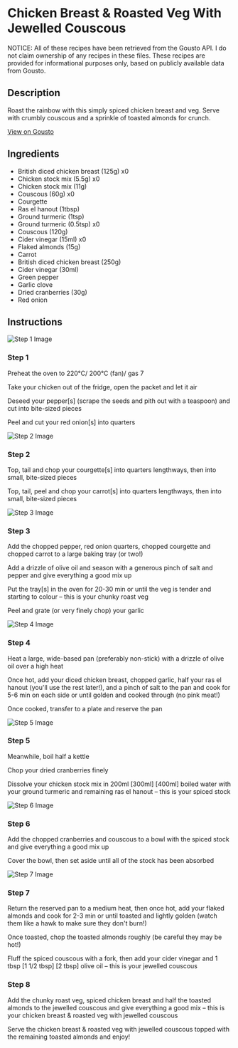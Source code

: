 # Chicken Breast & Roasted Veg With Jewelled Couscous

NOTICE: All of these recipes have been retrieved from the Gousto API. I do not claim ownership of any recipes in these files. These recipes are provided for informational purposes only, based on publicly available data from Gousto.

## Description

Roast the rainbow with this simply spiced chicken breast and veg. Serve with crumbly couscous and a sprinkle of toasted almonds for crunch. 


[View on Gousto](https://www.gousto.co.uk/recipes/cookbook/chicken-breast-roasted-veg-with-jewelled-couscous)

## Ingredients

- British diced chicken breast (125g) x0
- Chicken stock mix (5.5g) x0
- Chicken stock mix (11g)
- Couscous (60g) x0
- Courgette
- Ras el hanout (1tbsp)
- Ground turmeric (1tsp)
- Ground turmeric (0.5tsp) x0
- Couscous (120g)
- Cider vinegar (15ml) x0
- Flaked almonds (15g)
- Carrot
- British diced chicken breast (250g)
- Cider vinegar (30ml)
- Green pepper
- Garlic clove
- Dried cranberries (30g)
- Red onion

## Instructions

![Step 1 Image](https://production-media.gousto.co.uk/cms/recipe-step-image/Step-1-1679304771498-x200.jpg)

### Step 1

Preheat the oven to 220°C/ 200°C (fan)/ gas 7

Take your chicken out of the fridge, open the packet and let it air

Deseed your pepper[s]<span class="text-danger"> </span>(scrape the seeds and pith out with a teaspoon) and cut into bite-sized pieces

Peel and cut your red onion[s] into quarters

![Step 2 Image](https://production-media.gousto.co.uk/cms/recipe-step-image/Step-2-1679304774991-x200.jpg)

### Step 2

Top, tail and chop your courgette[s] into quarters lengthways, then into small, bite-sized pieces

Top, tail, peel and chop your carrot[s] into quarters lengthways, then into small, bite-sized pieces

![Step 3 Image](https://production-media.gousto.co.uk/cms/recipe-step-image/Step-3-1679304778946-x200.jpg)

### Step 3

Add the chopped pepper, red onion quarters, chopped courgette and chopped carrot to a large baking tray (or two!)

Add a drizzle of olive oil and season with a generous pinch of salt and pepper and give everything a good mix up

Put the tray[s] in the oven for 20-30 min or until the veg is tender and starting to colour – this is your chunky roast veg

Peel and grate (or very finely chop) your garlic

![Step 4 Image](https://production-media.gousto.co.uk/cms/recipe-step-image/Step-4-1679304781947-x200.jpg)

### Step 4

Heat a large, wide-based pan (preferably non-stick) with a drizzle of olive oil over a high heat

Once hot, add your diced chicken breast, chopped garlic, half your ras el hanout (you'll use the rest later!), and a pinch of salt to the pan and cook for 5-6 min on each side or until golden and cooked through (no pink meat!)

Once cooked, transfer to a plate and reserve the pan

![Step 5 Image](https://production-media.gousto.co.uk/cms/recipe-step-image/Step-5-1679304785859-x200.jpg)

### Step 5

Meanwhile, boil half a kettle

Chop your dried cranberries finely

Dissolve your chicken stock mix in 200ml <span class="text-purple">[300ml]</span> <span class="text-danger">[400ml] </span>boiled water with your ground turmeric and remaining ras el hanout – this is your spiced stock

![Step 6 Image](https://production-media.gousto.co.uk/cms/recipe-step-image/Step-6-1679304788907-x200.jpg)

### Step 6

Add the chopped cranberries and couscous to a bowl with the spiced stock and give everything a good mix up

Cover the bowl, then set aside until all of the stock has been absorbed

![Step 7 Image](https://production-media.gousto.co.uk/cms/recipe-step-image/Step-7-1679304791702-x200.jpg)

### Step 7

Return the reserved pan to a medium heat, then once hot, add your flaked almonds and cook for 2-3 min or until toasted and lightly golden (watch them like a hawk to make sure they don't burn!)

Once toasted, chop the toasted almonds roughly (be careful they may be hot!)

Fluff the spiced couscous with a fork, then add your cider vinegar and 1 tbsp <span class="text-purple">[1 1/2 tbsp]</span> <span class="text-danger">[2 tbsp]</span> olive oil – this is your jewelled couscous

### Step 8

Add the chunky roast veg, spiced chicken breast and half the toasted almonds to the jewelled couscous and give everything a good mix – this is your chicken breast & roasted veg with jewelled couscous

Serve the chicken breast & roasted veg with jewelled couscous topped with the remaining toasted almonds and enjoy!

